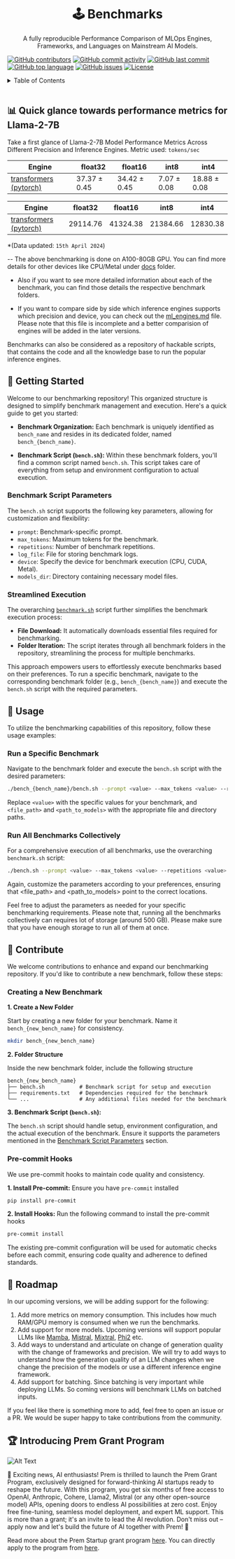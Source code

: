 <div align="center">

  <h1 align="center">🕹️ Benchmarks</h1>
    <p align="center">A fully reproducible Performance Comparison of MLOps Engines, Frameworks, and Languages on Mainstream AI Models.</p>
</div>

[![GitHub contributors](https://img.shields.io/github/contributors/premAI-io/benchmarks.svg)](https://github.com/premAI-io/benchmarks/graphs/contributors)
[![GitHub commit activity](https://img.shields.io/github/commit-activity/m/premAI-io/benchmarks.svg)](https://github.com/premAI-io/benchmarks/commits/master)
[![GitHub last commit](https://img.shields.io/github/last-commit/premAI-io/benchmarks.svg)](https://github.com/premAI-io/benchmarks/commits/master)
[![GitHub top language](https://img.shields.io/github/languages/top/premAI-io/benchmarks.svg)](https://github.com/premAI-io/benchmarks)
[![GitHub issues](https://img.shields.io/github/issues/premAI-io/benchmarks.svg)](https://github.com/premAI-io/benchmarks/issues)
[![License](https://img.shields.io/badge/License-MIT-blue.svg)](LICENSE)



<details>
  <summary>Table of Contents</summary>
  <ol>
    <li><a href="#-quick-glance">Quick glance towards performance metrics for Llama-2-7B</a></li>
    <li><a href="#-getting-started">Getting started</a></li>
    <li><a href="#-usage">Usage</a></li>
    <li><a href="#-contribute">Contribute</a></li>
    <li><a href="#-roadmap">Roadmap</a></li>
    <li><a href="#-introducing-prem-grant-program">Introducing Prem Grant Program</a></li>
  </ol>
</details>

</br>

## 📊 Quick glance towards performance metrics for Llama-2-7B

Take a first glance of Llama-2-7B Model Performance Metrics Across Different Precision and Inference Engines. Metric used: `tokens/sec`


| Engine                                      | float32      | float16        | int8          | int4          |
|---------------------------------------------|--------------|----------------|---------------|---------------|
| [transformers (pytorch)](/bench_pytorch/)   | 37.37 ± 0.45 | 34.42 ± 0.45   | 7.07 ± 0.08   | 18.88 ± 0.08  |


| Engine                                      | float32  | float16  | int8     | int4     |
|---------------------------------------------|----------|----------|----------|----------|
| [transformers (pytorch)](/bench_pytorch/)   | 29114.76 | 41324.38 | 21384.66 | 12830.38 |


*(Data updated: `15th April 2024`)



-- The above benchmarking is done on A100-80GB GPU. You can find more details for other devices like CPU/Metal under [docs](docs/llama2.md) folder.

- Also if you want to see more detailed information about each of the benchmark, you can find those details the respective benchmark folders.

- If you want to compare side by side which inference engines supports which precision and device, you can check out the [ml_engines.md](/docs/ml_engines.md) file. Please note that this file is incomplete and a better comparision of engines will be added in the later versions.

Benchmarks can also be considered as a repository of hackable scripts, that contains the code and all the knowledge base to run the popular inference engines.

## 🚀 Getting Started

Welcome to our benchmarking repository! This organized structure is designed to simplify benchmark management and execution. Here's a quick guide to get you started:

- **Benchmark Organization:** Each benchmark is uniquely identified as `bench_name` and resides in its dedicated folder, named `bench_{bench_name}`.

- **Benchmark Script (`bench.sh`):** Within these benchmark folders, you'll find a common script named `bench.sh`. This script takes care of everything from setup and environment configuration to actual execution.

### Benchmark Script Parameters

The `bench.sh` script supports the following key parameters, allowing for customization and flexibility:

- `prompt`: Benchmark-specific prompt.
- `max_tokens`: Maximum tokens for the benchmark.
- `repetitions`: Number of benchmark repetitions.
- `log_file`: File for storing benchmark logs.
- `device`: Specify the device for benchmark execution (CPU, CUDA, Metal).
- `models_dir`: Directory containing necessary model files.

### Streamlined Execution

The overarching [`benchmark.sh`](./benchmark.sh) script further simplifies the benchmark execution process:

- **File Download:** It automatically downloads essential files required for benchmarking.
- **Folder Iteration:** The script iterates through all benchmark folders in the repository, streamlining the process for multiple benchmarks.

This approach empowers users to effortlessly execute benchmarks based on their preferences. To run a specific benchmark, navigate to the corresponding benchmark folder (e.g., `bench_{bench_name}`) and execute the `bench.sh` script with the required parameters.

## 📄 Usage

To utilize the benchmarking capabilities of this repository, follow these usage examples:

### Run a Specific Benchmark

Navigate to the benchmark folder and execute the `bench.sh` script with the desired parameters:

```bash
./bench_{bench_name}/bench.sh --prompt <value> --max_tokens <value> --repetitions <value> --log_file <file_path> --device <cpu/cuda/metal> --models_dir <path_to_models>
```

Replace `<value>` with the specific values for your benchmark, and `<file_path>` and `<path_to_models>` with the appropriate file and directory paths.

### Run All Benchmarks Collectively

For a comprehensive execution of all benchmarks, use the overarching `benchmark.sh` script:

```bash
./bench.sh --prompt <value> --max_tokens <value> --repetitions <value> --log_file <file_path> --device <cpu/cuda/metal> --models_dir <path_to_models>
```

Again, customize the parameters according to your preferences, ensuring that <file_path> and <path_to_models> point to the correct locations.

Feel free to adjust the parameters as needed for your specific benchmarking requirements. Please note that, running all the benchmarks collectively can requires lot of storage (around 500 GB). Please make sure that you have enough storage to run all of them at once.

## 🤝 Contribute

We welcome contributions to enhance and expand our benchmarking repository. If you'd like to contribute a new benchmark, follow these steps:

### Creating a New Benchmark

**1. Create a New Folder**

Start by creating a new folder for your benchmark. Name it `bench_{new_bench_name}` for consistency.

```bash
mkdir bench_{new_bench_name}
```

**2. Folder Structure**

Inside the new benchmark folder, include the following structure

```
bench_{new_bench_name}
├── bench.sh           # Benchmark script for setup and execution
├── requirements.txt   # Dependencies required for the benchmark
└── ...                # Any additional files needed for the benchmark
```

**3. Benchmark Script (`bench.sh`):**

The `bench.sh` script should handle setup, environment configuration, and the actual execution of the benchmark. Ensure it supports the parameters mentioned in the [Benchmark Script Parameters](#benchmark-script-parameters) section.

### Pre-commit Hooks

We use pre-commit hooks to maintain code quality and consistency.

**1. Install Pre-commit:** Ensure you have `pre-commit` installed

```bash
pip install pre-commit
```

**2. Install Hooks:** Run the following command to install the pre-commit hooks

```bash
pre-commit install
```

The existing pre-commit configuration will be used for automatic checks before each commit, ensuring code quality and adherence to defined standards.


## 🗾 Roadmap

In our upcoming versions, we will be adding support for the following:

1. Add more metrics on memory consumption. This includes how much RAM/GPU memory is consumed when we run the benchmarks.
2. Add support for more models. Upcoming versions will support popular LLMs like [Mamba](https://huggingface.co/state-spaces/mamba-2.8b), [Mistral](https://huggingface.co/mistralai/Mistral-7B-Instruct-v0.2), [Mixtral](https://huggingface.co/mistralai/Mixtral-8x7B-v0.1), [Phi2](https://huggingface.co/microsoft/phi-2) etc.
3. Add ways to understand and articulate on change of generation quality with the change of frameworks and precision. We will try to add ways to understand how the generation quality of an LLM changes when we change the precision of the models or use a different inference engine framework.
4. Add support for batching. Since batching is very important while deploying LLMs. So coming versions will benchmark LLMs on batched inputs.

If you feel like there is something more to add, feel free to open an issue or a PR. We would be super happy to take contributions from the community.


## 🏆 Introducing Prem Grant Program

![Alt Text](https://blog.premai.io/content/images/size/w1200/2024/01/IMG.jpg)

🌟 Exciting news, AI enthusiasts! Prem is thrilled to launch the Prem Grant Program, exclusively designed for forward-thinking AI startups ready to reshape the future. With this program, you get six months of free access to OpenAI, Anthropic, Cohere, Llama2, Mistral (or any other open-source model) APIs, opening doors to endless AI possibilities at zero cost. Enjoy free fine-tuning, seamless model deployment, and expert ML support. This is more than a grant; it's an invite to lead the AI revolution. Don't miss out – apply now and let's build the future of AI together with Prem! 🌟

Read more about the Prem Startup grant program [here](https://blog.premai.io/announcing-our-startup-grants-program/). You can directly apply to the program from [here](https://docs.google.com/forms/d/e/1FAIpQLSdv1WuZ5aC7raefnupMTla5z_-7p1XD9D28HK0nZ7JkKkQwRQ/viewform).
